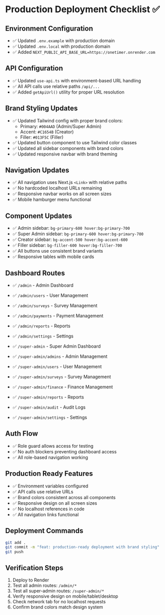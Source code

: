 # Production Deployment Checklist ✅

## Environment Configuration
- ✅ Updated `.env.example` with production domain
- ✅ Updated `.env.local` with production domain  
- ✅ Added `NEXT_PUBLIC_API_BASE_URL=https://onetimer.onrender.com`

## API Configuration
- ✅ Updated `use-api.ts` with environment-based URL handling
- ✅ All API calls use relative paths `/api/...`
- ✅ Added `getApiUrl()` utility for proper URL resolution

## Brand Styling Updates
- ✅ Updated Tailwind config with proper brand colors:
  - Primary: `#004AAD` (Admin/Super Admin)
  - Accent: `#C1654B` (Creator)  
  - Filler: `#013F5C` (Filler)
- ✅ Updated button component to use Tailwind color classes
- ✅ Updated all sidebar components with brand colors
- ✅ Updated responsive navbar with brand theming

## Navigation Updates
- ✅ All navigation uses Next.js `<Link>` with relative paths
- ✅ No hardcoded localhost URLs remaining
- ✅ Responsive navbar works on all screen sizes
- ✅ Mobile hamburger menu functional

## Component Updates
- ✅ Admin sidebar: `bg-primary-600 hover:bg-primary-700`
- ✅ Super Admin sidebar: `bg-primary-600 hover:bg-primary-700`
- ✅ Creator sidebar: `bg-accent-500 hover:bg-accent-600`
- ✅ Filler sidebar: `bg-filler-600 hover:bg-filler-700`
- ✅ All buttons use consistent brand variants
- ✅ Responsive tables with mobile cards

## Dashboard Routes
- ✅ `/admin` - Admin Dashboard
- ✅ `/admin/users` - User Management
- ✅ `/admin/surveys` - Survey Management
- ✅ `/admin/payments` - Payment Management
- ✅ `/admin/reports` - Reports
- ✅ `/admin/settings` - Settings

- ✅ `/super-admin` - Super Admin Dashboard
- ✅ `/super-admin/admins` - Admin Management
- ✅ `/super-admin/users` - User Management
- ✅ `/super-admin/surveys` - Survey Management
- ✅ `/super-admin/finance` - Finance Management
- ✅ `/super-admin/reports` - Reports
- ✅ `/super-admin/audit` - Audit Logs
- ✅ `/super-admin/settings` - Settings

## Auth Flow
- ✅ Role guard allows access for testing
- ✅ No auth blockers preventing dashboard access
- ✅ All role-based navigation working

## Production Ready Features
- ✅ Environment variables configured
- ✅ API calls use relative URLs
- ✅ Brand colors consistent across all components
- ✅ Responsive design on all screen sizes
- ✅ No localhost references in code
- ✅ All navigation links functional

## Deployment Commands
```bash
git add .
git commit -m "feat: production-ready deployment with brand styling"
git push
```

## Verification Steps
1. Deploy to Render
2. Test all admin routes: `/admin/*`
3. Test all super-admin routes: `/super-admin/*`
4. Verify responsive design on mobile/tablet/desktop
5. Check network tab for no localhost requests
6. Confirm brand colors match design system